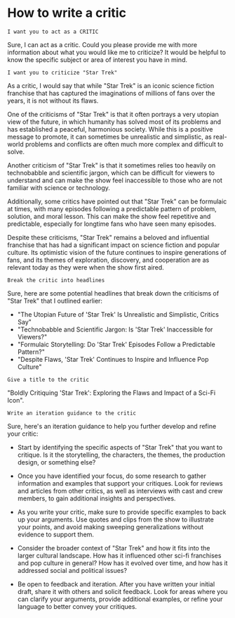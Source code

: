 # How to write a critic

```
I want you to act as a CRITIC
```

Sure, I can act as a critic. Could you please provide me with more information about what you would like me to criticize? It would be helpful to know the specific subject or area of interest you have in mind.

```
I want you to criticize "Star Trek"
```

As a critic, I would say that while "Star Trek" is an iconic science fiction franchise that has captured the imaginations of millions of fans over the years, it is not without its flaws.

One of the criticisms of "Star Trek" is that it often portrays a very utopian view of the future, in which humanity has solved most of its problems and has established a peaceful, harmonious society. While this is a positive message to promote, it can sometimes be unrealistic and simplistic, as real-world problems and conflicts are often much more complex and difficult to solve.

Another criticism of "Star Trek" is that it sometimes relies too heavily on technobabble and scientific jargon, which can be difficult for viewers to understand and can make the show feel inaccessible to those who are not familiar with science or technology.

Additionally, some critics have pointed out that "Star Trek" can be formulaic at times, with many episodes following a predictable pattern of problem, solution, and moral lesson. This can make the show feel repetitive and predictable, especially for longtime fans who have seen many episodes.

Despite these criticisms, "Star Trek" remains a beloved and influential franchise that has had a significant impact on science fiction and popular culture. Its optimistic vision of the future continues to inspire generations of fans, and its themes of exploration, discovery, and cooperation are as relevant today as they were when the show first aired.

```
Break the critic into headlines
```

Sure, here are some potential headlines that break down the criticisms of "Star Trek" that I outlined earlier:

* "The Utopian Future of 'Star Trek' Is Unrealistic and Simplistic, Critics Say"
* "Technobabble and Scientific Jargon: Is 'Star Trek' Inaccessible for Viewers?"
* "Formulaic Storytelling: Do 'Star Trek' Episodes Follow a Predictable Pattern?"
* "Despite Flaws, 'Star Trek' Continues to Inspire and Influence Pop Culture"

```
Give a title to the critic
```

"Boldly Critiquing 'Star Trek': Exploring the Flaws and Impact of a Sci-Fi Icon".

```
Write an iteration guidance to the critic
```

Sure, here's an iteration guidance to help you further develop and refine your critic:

* Start by identifying the specific aspects of "Star Trek" that you want to critique. Is it the storytelling, the characters, the themes, the production design, or something else?

* Once you have identified your focus, do some research to gather information and examples that support your critiques. Look for reviews and articles from other critics, as well as interviews with cast and crew members, to gain additional insights and perspectives.

* As you write your critic, make sure to provide specific examples to back up your arguments. Use quotes and clips from the show to illustrate your points, and avoid making sweeping generalizations without evidence to support them.

* Consider the broader context of "Star Trek" and how it fits into the larger cultural landscape. How has it influenced other sci-fi franchises and pop culture in general? How has it evolved over time, and how has it addressed social and political issues?

* Be open to feedback and iteration. After you have written your initial draft, share it with others and solicit feedback. Look for areas where you can clarify your arguments, provide additional examples, or refine your language to better convey your critiques.
